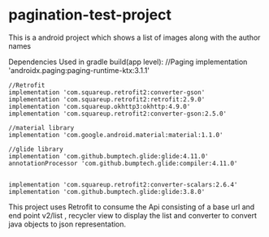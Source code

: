 # pagination-test-project
This is a android project which shows a list of images along with the author names

Dependencies Used in gradle build(app level):
   //Paging
    implementation 'androidx.paging:paging-runtime-ktx:3.1.1'

    //Retrofit
    implementation 'com.squareup.retrofit2:converter-gson'
    implementation 'com.squareup.retrofit2:retrofit:2.9.0'
    implementation 'com.squareup.okhttp3:okhttp:4.9.0'
    implementation 'com.squareup.retrofit2:converter-gson:2.5.0'

    //material library
    implementation 'com.google.android.material:material:1.1.0'

    //glide library
    implementation 'com.github.bumptech.glide:glide:4.11.0'
    annotationProcessor 'com.github.bumptech.glide:compiler:4.11.0'


    implementation 'com.squareup.retrofit2:converter-scalars:2.6.4'
    implementation 'com.github.bumptech.glide:glide:3.8.0'

This project uses Retrofit to consume the Api consisting of a base url and end point v2/list , recycler view to display the list and converter to convert java objects to json representation.
